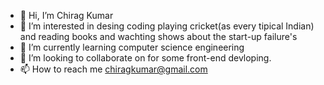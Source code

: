 - 👋 Hi, I’m Chirag Kumar
- 👀 I’m interested in desing coding playing cricket(as every tipical Indian) and reading books and wachting shows about the start-up failure's
- 🌱 I’m currently learning computer science engineering
- 💞️ I’m looking to collaborate on for some front-end devloping.
- 📫 How to reach me chiragkumar@gmail.com

<!---
ckp007/ckp007 is a ✨ special ✨ repository because its `README.md` (this file) appears on your GitHub profile.
You can click the Preview link to take a look at your changes.
--->
